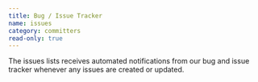 ```yaml
---
title: Bug / Issue Tracker
name: issues
category: committers
read-only: true
---
```


The issues lists receives automated notifications from our bug and issue
tracker whenever any issues are created or updated.
